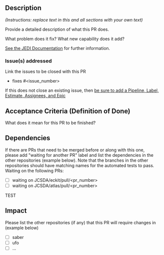 ## Description

*(Instructions: replace text in this and all sections with your own text)*

Provide a detailed description of what this PR does.

What problem does it fix? What new capability does it add?

[See the JEDI Documentation](https://jointcenterforsatellitedataassimilation-jedi-docs.readthedocs-hosted.com/en/latest/inside/practices/pullrequest.html) for further information.

### Issue(s) addressed

Link the issues to be closed with this PR
- fixes #<issue_number>

If this does not close an existing issue, then [be sure to add a Pipeline, Label, Estimate, Assignees, and Epic](https://jointcenterforsatellitedataassimilation-jedi-docs.readthedocs-hosted.com/en/latest/inside/practices/issues.html)

## Acceptance Criteria (Definition of Done)

What does it mean for this PR to be finished?

## Dependencies

If there are PRs that need to be merged before or along with this one, please add "waiting for another PR" label and list the dependencies in the other repositories (example below). Note that the branches in the other repositories should have matching names for the automated tests to pass.
Waiting on the following PRs:
- [ ] waiting on JCSDA/eckit/pull/<pr_number>
- [ ] waiting on JCSDA/atlas/pull/<pr_number>

TEST

## Impact

Please list the other repositories (if any) that this PR will require changes in (example below)

- [ ] saber
- [ ] ufo
- [ ] ...
